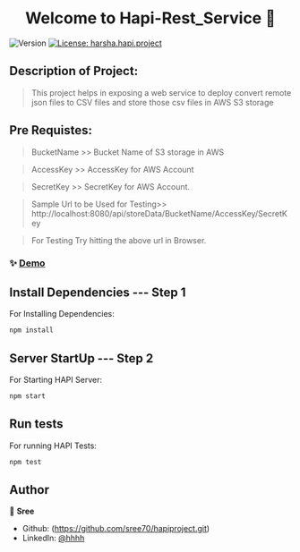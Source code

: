 <h1 align="center">Welcome to Hapi-Rest_Service 👋</h1>
<p>
  <img alt="Version" src="https://img.shields.io/badge/version-1.0.0-blue.svg?cacheSeconds=2592000" />
  <a href="#" target="_blank">
    <img alt="License: harsha.hapi.project" src="https://img.shields.io/badge/License-harsha.hapi.project-yellow.svg" />
  </a>
</p>

## Description of Project:
> This project helps in exposing a web service to deploy convert remote json files to CSV files and store those csv files in AWS S3 storage


## Pre Requistes:

>BucketName >> Bucket Name  of S3 storage in AWS

>AccessKey >> AccessKey for AWS Account

>SecretKey >> SecretKey for AWS Account.

>Sample Url to be Used for Testing>> http://localhost:8080/api/storeData/BucketName/AccessKey/SecretKey

>For Testing Try hitting the above url in Browser.


### ✨ [Demo](http://localhost:8080/api/storeData/BucketName/AccessKey/SecretAccessKey)

## Install Dependencies --- Step 1
For Installing Dependencies:
```sh
npm install
```

## Server StartUp --- Step 2
For Starting HAPI Server:
```sh
npm start
```

## Run tests
For running HAPI Tests:
```sh
npm test
```

## Author

👤 **Sree**

* Github: (https://github.com/sree70/hapiproject.git)
* LinkedIn: [@hhhh](https://linkedin.com/in/hhhh)



